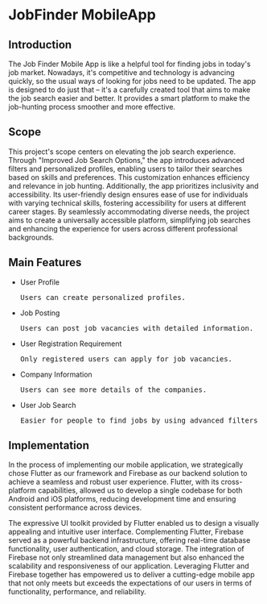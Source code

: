 # JobFinder MobileApp


<h2>Introduction </h2>

<p>The Job Finder Mobile App is like a helpful tool for finding jobs in today's job market. Nowadays, it's 
competitive and technology is advancing quickly, so the usual ways of looking for jobs need to be updated. 
The app is designed to do just that – it's a carefully created tool that aims to make the job search easier and 
better. It provides a smart platform to make the job-hunting process smoother and more effective. </p>

<h2>Scope </h2>

<p>This project's scope centers on elevating the job search experience. Through "Improved Job Search 
Options," the app introduces advanced filters and personalized profiles, enabling users to tailor their 
searches based on skills and preferences. This customization enhances efficiency and relevance in job 
hunting. Additionally, the app prioritizes inclusivity and accessibility. Its user-friendly design ensures ease 
of use for individuals with varying technical skills, fostering accessibility for users at different career stages. 
By seamlessly accommodating diverse needs, the project aims to create a universally accessible platform, 
simplifying job searches and enhancing the experience for users across different professional backgrounds. </p>

<h2>Main Features</h2> 

- User Profile <br>
    <pre>Users can create personalized profiles. </pre>
- Job Posting <br>
    <pre>Users can post job vacancies with detailed information. </pre>
- User Registration Requirement <br>
    <pre>Only registered users can apply for job vacancies. </pre>
- Company Information <br>
    <pre>Users can see more details of the companies. </pre>
- User Job Search <br>
    <pre>Easier for people to find jobs by using advanced filters and personalized profiles.</pre>

<h2> Implementation </h2>
 
<p>In the process of implementing our mobile application, we strategically chose Flutter as our 
framework and Firebase as our backend solution to achieve a seamless and robust user 
experience. Flutter, with its cross-platform capabilities, allowed us to develop a single 
codebase for both Android and iOS platforms, reducing development time and ensuring 
consistent performance across devices.</p>

<p>The expressive UI toolkit provided by Flutter enabled us to design a visually appealing and 
intuitive user interface. Complementing Flutter, Firebase served as a powerful backend 
infrastructure, offering real-time database functionality, user authentication, and cloud 
storage. The integration of Firebase not only streamlined data management but also 
enhanced the scalability and responsiveness of our application. Leveraging Flutter and 
Firebase together has empowered us to deliver a cutting-edge mobile app that not only meets 
but exceeds the expectations of our users in terms of functionality, performance, 
and reliability. </p>
